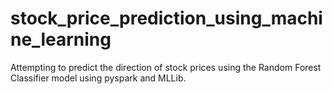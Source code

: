 # stock_price_prediction_using_machine_learning
Attempting to predict the direction of stock prices using the Random Forest Classifier model using pyspark and MLLib.
